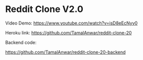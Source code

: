 # Reddit Clone V2.0

Video Demo: https://www.youtube.com/watch?v=isD8eEcNyv0

Heroku link: https://github.com/TamalAnwar/reddit-clone-20

Backend code:

https://github.com/TamalAnwar/reddit-clone-20-backend

